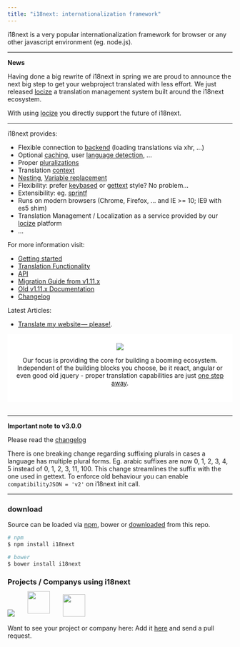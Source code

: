 ```yaml
---
title: "i18next: internationalization framework"
---
```


i18next is a very popular internationalization framework for browser or any other javascript environment (eg. node.js).

<hr />

**News**

Having done a big rewrite of i18next in spring we are proud to announce the next big step to get your webproject translated with less effort. We just released [locize](http://locize.com) a translation management system built around the i18next ecosystem.

With using [locize](http://locize.com) you directly support the future of i18next.

<hr />

<div class="row">
<div class="col-md-6 col-xs-12">

i18next provides:

- Flexible connection to [backend](/docs/ecosystem/#backends) (loading translations via xhr, ...)
- Optional [caching](/docs/ecosystem/#caches), user [language detection](/docs/ecosystem/#languagedetector), ...
- Proper [pluralizations](/translate/pluralSimple/)
- Translation [context](/translate/context/)
- [Nesting](/translate/nesting/), [Variable replacement](/translate/interpolation/)
- Flexibility: prefer [keybased](/translate/) or [gettext](translate/keyBasedFallback/) style? No problem...
- Extensibility: eg. [sprintf](/docs/ecosystem/#postprocessors)
- Runs on modern browsers (Chrome, Firefox, ... and IE >= 10; IE9 with es5 shim)
- Translation Management / Localization as a service provided by our [locize](http://locize.com) platform
- ...

</div>

<div class="col-md-6 col-xs-12">

For more information visit:

- [Getting started](/docs/)
- [Translation Functionality](/translate/)
- [API](/docs/api/)
- [Migration Guide from v1.11.x](/docs/migration/)
- [Old v1.11.x Documentation](http://i18next.github.io/i18next/)
- [Changelog](https://github.com/i18next/i18next/blob/master/CHANGELOG.md)

Latest Articles:

- [Translate my website — please!](https://medium.com/@jamuhl/translate-my-website-please-732ddb622cba#.f0sai4bfb).

</div>
</div>

<div style="text-align: center; background: #fff; padding: 20px; margin-bottom: 30px">
  <a href="/docs/ecosystem/#frameworks">
    <img style="max-width: 600px;" src="/img/frameworks.png" />
  </a>
  <p>Our focus is providing the core for building a booming ecosystem. Independent of the building blocks you choose, be it react, angular or even good old jquery - proper translation capabilities are just <a href="/docs/ecosystem/#frameworks">one step away</a>.</p>
</div>

------

**Important note to v3.0.0**

Please read the [changelog](https://github.com/i18next/i18next/blob/master/CHANGELOG.md#300)

There is one breaking change regarding suffixing plurals in cases a language has multiple plural forms. Eg. arabic suffixes are now 0, 1, 2, 3, 4, 5 instead of 0, 1, 2, 3, 11, 100. This change streamlines the suffix with the one used in gettext.
To enforce old behaviour you can enable `compatibilityJSON = 'v2'` on i18next init call.

-------


### download

Source can be loaded via [npm](https://www.npmjs.com/package/i18next), bower or [downloaded](https://github.com/i18next/i18next/blob/master/i18next.min.js) from this repo.


```bash
# npm
$ npm install i18next

# bower
$ bower install i18next
```

### Projects / Companys using i18next

<a href="https://enketo.org" class="projectlink" target="_blank"><img src="/img/projects/enketo.png" /></a>
<a href="http://www.viima.com" class="projectlink" target="_blank"><img src="/img/projects/viima-logo-vector.svg" style="height: 50px;top: -7px;margin-left:25px;position: relative;" /></a>
<a href="http://www.hubii.com" class="projectlink" target="_blank"><img src="/img/projects/Hubii_Logo_Horizontal_M.png" style="height: 50px;width:auto;margin-top: 1px;margin-left:25px;position: relative;" /></a>

Want to see your project or company here: Add it [here](https://github.com/i18next/i18next.com/blob/master/pages/index.md) and send a pull request.
